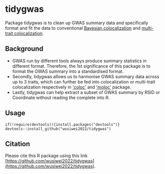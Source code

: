 # tidygwas
Package tidygwas is to clean up GWAS summary data and specifically format and fit the data to conventional [Bayesian colocalization](https://journals.plos.org/plosgenetics/article?id=10.1371/journal.pgen.1004383) and [multi-trait colocalization](https://academic.oup.com/bioinformatics/article/34/15/2538/4944428).  

## Background
* GWAS run by different tools always produce summary statistics in different format. Therefore, the 1st significance of this package is to format the GWAS summary into a standardised format.
* Secondly, tidygwas allows us to harmonise GWAS summary data across up to 3 traits, which can further be fed into colocalization or multi-trait colocalization respectively in ['coloc'](https://github.com/chr1swallace/coloc) and ['moloc'](https://github.com/clagiamba/moloc) package.
* Lastly, tidygwas can help extract a subset of GWAS summary by RSID or Coordinate without reading the complete into R.

## Usage
```{r}
if(!require(devtools)){install.packages("devtools")}
devtools::install_github("wusiwei2022/tidygwas")
```

## Citation
Please cite this R package using this link [https://github.com/wusiwei2022/tidygwas](https://github.com/wusiwei2022/tidygwas).
